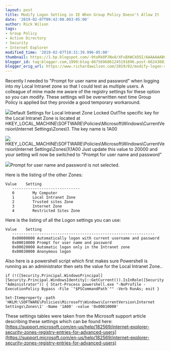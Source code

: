 ```yaml
---
layout: post
title: Modify Logon Setting in IE When Group Policy Doesn't Allow It
date: '2019-02-07T09:42:00.003-05:00'
author: Rick Wilson
tags:
- Group Policy
- Active Directory
- Security
- Internet Explorer
modified_time: '2019-02-07T10:31:39.996-05:00'
thumbnail: https://1.bp.blogspot.com/-9toRk0PJNx8/XFxBXWCXO5I/AAAAAAABC1A/NqxNqkjmr5svstYghlCEK7DSTRAB1a8twCEwYBhgL/s72-c/logonSettings1.PNG
blogger_id: tag:blogger.com,1999:blog-8675696861245191896.post-6624308321275108395
blogger_orig_url: https://www.richardawilson.com/2019/02/modify-logon-setting-in-ie-when-group.html
---
```


Recently I needed to "Prompt for user name and password" when logging into my Local Intranet zone so that I could test as multiple users.  A colleague of mine made me aware of the registry settings for these option so you can modify.  These settings will be overwritten next time Group Policy is applied but they provide a good temporary workaround.

[![](https://1.bp.blogspot.com/-9toRk0PJNx8/XFxBXWCXO5I/AAAAAAABC1A/NqxNqkjmr5svstYghlCEK7DSTRAB1a8twCEwYBhgL/s320/logonSettings1.PNG)](https://1.bp.blogspot.com/-9toRk0PJNx8/XFxBXWCXO5I/AAAAAAABC1A/NqxNqkjmr5svstYghlCEK7DSTRAB1a8twCEwYBhgL/s1600/logonSettings1.PNG)Default Settings for Local Intranet Zone Locked OutThe specific key for the Local Intranet Zone is located at HKEY_LOCAL_MACHINE\SOFTWARE\Policies\Microsoft\Windows\CurrentVersion\Internet Settings\Zones\1. The key name is 1A00

[![](https://4.bp.blogspot.com/-SPUR7PMkvNA/XFxBXc0jcSI/AAAAAAABC1M/XOZ-EPOtLpcNANxis5QfturGIWYSgtO-ACEwYBhgL/s400/logonSettings2.PNG)](https://4.bp.blogspot.com/-SPUR7PMkvNA/XFxBXc0jcSI/AAAAAAABC1M/XOZ-EPOtLpcNANxis5QfturGIWYSgtO-ACEwYBhgL/s1600/logonSettings2.PNG)HKEY_LOCAL_MACHINE\SOFTWARE\Policies\Microsoft\Windows\CurrentVersion\Internet Settings\Zones\1\1A00
Just update this value to 20000 and your setting will now be switched to "Prompt for user name and password"

[![](https://1.bp.blogspot.com/-F9gWyyIRznY/XFxBXlfYSlI/AAAAAAABC1Q/bnUPvEUaxPQ8vULfnogqFiO34KlaEhDbQCEwYBhgL/s320/logonSettings3.PNG)](https://1.bp.blogspot.com/-F9gWyyIRznY/XFxBXlfYSlI/AAAAAAABC1Q/bnUPvEUaxPQ8vULfnogqFiO34KlaEhDbQCEwYBhgL/s1600/logonSettings3.PNG)Prompt for user name and password is not selected.

Here is the listing of the other Zones:

    Value    Setting
       ------------------------------
       0        My Computer
       1        Local Intranet Zone
       2        Trusted sites Zone
       3        Internet Zone
       4        Restricted Sites Zone

Here is the listing of all the Logon settings you can use:

    Value    Setting
       ---------------------------------------------------------------
       0x00000000 Automatically logon with current username and password
       0x00010000 Prompt for user name and password
       0x00020000 Automatic logon only in the Intranet zone
       0x00030000 Anonymous logon

Also here is a powershell script which first makes sure Powershell is running as an administrator then sets the value for the Local Intranet Zone..

    
    if (!([Security.Principal.WindowsPrincipal][Security.Principal.WindowsIdentity]::GetCurrent()).IsInRole([Security.Principal.WindowsBuiltInRole] "Administrator")) { Start-Process powershell.exe "-NoProfile -ExecutionPolicy Bypass -File `"$PSCommandPath`"" -Verb RunAs; exit }
    
    Set-Itemproperty -path 'HKLM:\SOFTWARE\Policies\Microsoft\Windows\CurrentVersion\Internet Settings\Zones\1' -Name '1A00' -value '0x00010000'
    
    

These settings tables were taken from the Microsoft support article describing these settings which can be found here: [https://support.microsoft.com/en-us/help/182569/internet-explorer-security-zones-registry-entries-for-advanced-users](https://support.microsoft.com/en-us/help/182569/internet-explorer-security-zones-registry-entries-for-advanced-users)

